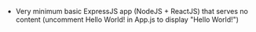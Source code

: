 * Very minimum basic ExpressJS app (NodeJS + ReactJS) that serves no content (uncomment Hello World! in App.js to display "Hello World!")